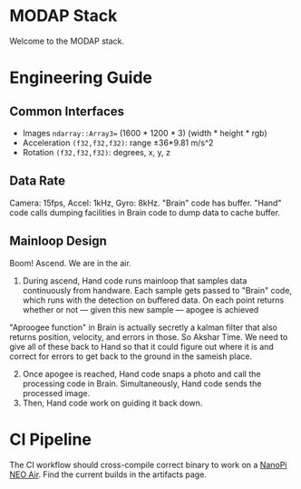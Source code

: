 # MODAP Stack
Welcome to the MODAP stack.

# Engineering Guide
## Common Interfaces
- Images `ndarray::Array3=` (1600 * 1200 * 3) (width * height * rgb)
- Acceleration `(f32,f32,f32)`: range ±36*9.81 m/s^2
- Rotation `(f32,f32,f32)`: degrees, x, y, z

## Data Rate
Camera: 15fps, Accel: 1kHz, Gyro: 8kHz. "Brain" code has buffer. "Hand" code calls dumping facilities in Brain code to dump data to cache buffer.

## Mainloop Design
Boom! Ascend. We are in the air.
1. During ascend, Hand code runs mainloop that samples data continuously from handware. Each sample gets passed to "Brain" code, which runs with the detection on buffered data. On each point returns whether or not — given this new sample —  apogee is achieved

"Aproogee function" in Brain is actually secretly a kalman filter that also returns position, velocity, and errors in those. So Akshar Time. We need to give all of these back to Hand so that it could figure out where it is and correct for errors to get back to the ground in the sameish place.

2. Once apogee is reached, Hand code snaps a photo and call the processing code in Brain. Simultaneously, Hand code sends the processed image.
3. Then, Hand code work on guiding it back down.

# CI Pipeline
The CI workflow should cross-compile correct binary to work on a [NanoPi NEO Air](https://wiki.friendlyarm.com/wiki/index.php/NanoPi_NEO_Air). Find the current builds in the artifacts page.
